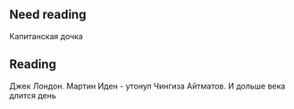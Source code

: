 ## Need reading
Капитанская дочка

## Reading
Джек Лондон. Мартин Иден - утонул
Чингиза Айтматов. И дольше века длится день

